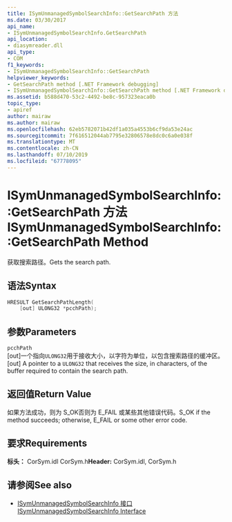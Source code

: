 ```yaml
---
title: ISymUnmanagedSymbolSearchInfo::GetSearchPath 方法
ms.date: 03/30/2017
api_name:
- ISymUnmanagedSymbolSearchInfo.GetSearchPath
api_location:
- diasymreader.dll
api_type:
- COM
f1_keywords:
- ISymUnmanagedSymbolSearchInfo::GetSearchPath
helpviewer_keywords:
- GetSearchPath method [.NET Framework debugging]
- ISymUnmanagedSymbolSearchInfo::GetSearchPath method [.NET Framework debugging]
ms.assetid: b588d470-53c2-4492-be8c-957323eaca0b
topic_type:
- apiref
author: mairaw
ms.author: mairaw
ms.openlocfilehash: 62eb5782071b42df1a035a4553b6cf9da53e24ac
ms.sourcegitcommit: 7f616512044ab7795e32806578e8dc0c6a0e038f
ms.translationtype: MT
ms.contentlocale: zh-CN
ms.lasthandoff: 07/10/2019
ms.locfileid: "67778095"
---
```

# <a name="isymunmanagedsymbolsearchinfogetsearchpath-method"></a><span data-ttu-id="c6c05-102">ISymUnmanagedSymbolSearchInfo::GetSearchPath 方法</span><span class="sxs-lookup"><span data-stu-id="c6c05-102">ISymUnmanagedSymbolSearchInfo::GetSearchPath Method</span></span>
<span data-ttu-id="c6c05-103">获取搜索路径。</span><span class="sxs-lookup"><span data-stu-id="c6c05-103">Gets the search path.</span></span>  
  
## <a name="syntax"></a><span data-ttu-id="c6c05-104">语法</span><span class="sxs-lookup"><span data-stu-id="c6c05-104">Syntax</span></span>  
  
```cpp  
HRESULT GetSearchPathLength(  
    [out] ULONG32 *pcchPath);  
```  
  
## <a name="parameters"></a><span data-ttu-id="c6c05-105">参数</span><span class="sxs-lookup"><span data-stu-id="c6c05-105">Parameters</span></span>  
 `pcchPath`  
 <span data-ttu-id="c6c05-106">[out]一个指向`ULONG32`用于接收大小，以字符为单位，以包含搜索路径的缓冲区。</span><span class="sxs-lookup"><span data-stu-id="c6c05-106">[out] A pointer to a `ULONG32` that receives the size, in characters, of the buffer required to contain the search path.</span></span>  
  
## <a name="return-value"></a><span data-ttu-id="c6c05-107">返回值</span><span class="sxs-lookup"><span data-stu-id="c6c05-107">Return Value</span></span>  
 <span data-ttu-id="c6c05-108">如果方法成功，则为 S_OK否则为 E_FAIL 或某些其他错误代码。</span><span class="sxs-lookup"><span data-stu-id="c6c05-108">S_OK if the method succeeds; otherwise, E_FAIL or some other error code.</span></span>  
  
## <a name="requirements"></a><span data-ttu-id="c6c05-109">要求</span><span class="sxs-lookup"><span data-stu-id="c6c05-109">Requirements</span></span>  
 <span data-ttu-id="c6c05-110">**标头：** CorSym.idl CorSym.h</span><span class="sxs-lookup"><span data-stu-id="c6c05-110">**Header:** CorSym.idl, CorSym.h</span></span>  
  
## <a name="see-also"></a><span data-ttu-id="c6c05-111">请参阅</span><span class="sxs-lookup"><span data-stu-id="c6c05-111">See also</span></span>

- [<span data-ttu-id="c6c05-112">ISymUnmanagedSymbolSearchInfo 接口</span><span class="sxs-lookup"><span data-stu-id="c6c05-112">ISymUnmanagedSymbolSearchInfo Interface</span></span>](../../../../docs/framework/unmanaged-api/diagnostics/isymunmanagedsymbolsearchinfo-interface.md)
